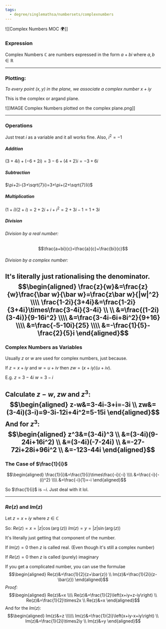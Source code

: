 ```yaml
---
tags:
  - degree/singlemathsa/numbersets/complexnumbers
---
```

![[Complex Numbers MOC 🌍]]

### Expression
Complex Numbers $\mathbb{C}$ are numbers expressed in the form $a+bi$ where $a,b\in\mathbb{R}$

---
### Plotting:
*To every point $(x,y)$ in the plane, we associate a complex number $x+iy$*

This is the complex or argand plane.

![[IMAGE Complex Numbers plotted on the complex plane.png]]

---
### Operations
Just treat $i$ as a variable and it all works fine.
Also, $i^2=-1$
##### Addition
$(3+4i)+(-6+2i)=3-6+(4+2)i=-3+6i$

##### Subtraction
$\pi+2i-(3+\sqrt{7}i)=3+\pi+(2+\sqrt{7})i)$

##### Multiplication
$(1+i)(2+i)=2+2i+i+i^2=2+3i-1=1+3i$

##### Division
###### Division by a real number:
$$\frac{a+bi}{c}=\frac{a}{c}+\frac{bi}{c}$$
###### Division by a complex number:
It's literally just rationalising the denominator.
$$\begin{aligned}
\frac{z}{w}&=\frac{z}{w}\frac{\bar w}{\bar w}=\frac{z\bar w}{|w|^2} \\\\
\frac{1-2i}{3+4i}&=\frac{1-2i}{3+4i}\times\frac{3-4i}{3-4i} \\ \\
&=\frac{(1-2i)(3-4i)}{9-16i^2} \\\\
&=\frac{3-4i-6i+8i^2}{9+16} \\\\
&=\frac{-5-10i}{25} \\\\
&=-\frac{1}{5}-\frac{2}{5}i
\end{aligned}$$
---
### Complex Numbers as Variables
Usually $z$ or $w$ are used for complex numbers, just because.

If $z=x+iy$ and $w=u+iv$ then $zw=(x+iy)(u+iv)$.

E.g.
$z=3-4i$
$w=3-i$

Calculate $z-w$, $zw$ and $z^3$:
$$\begin{aligned}
z-w&=3-4i-3+i=-3i \\
zw&=(3-4i)(3-i)=9-3i-12i+4i^2=5-15i
\end{aligned}$$
And for $z^3$:
$$\begin{aligned}
z^3&=(3-4i)^3 \\
&=(3-4i)(9-24i+16i^2) \\
&=(3-4i)(-7-24i) \\
&=-27-72i+28i+96i^2 \\
&=-123-44i
\end{aligned}$$
---
### The Case of $\frac{1}{i}$

$$\begin{aligned}
\frac{1}{i}&=\frac{1}{i}\times\frac{-i}{-i} \\\\
&=\frac{-i}{-(i)^2} \\\\
&=\frac{-i}{1}=-i
\end{aligned}$$

So $\frac{1}{i}$ is $-i$. Just deal with it lol.

---
### $Re(z)$ and $Im(z)$

Let $z=x+iy$ where $z\in\mathbb{C}$

So:
$Re(z)=x=\left|z\right|\cos(\arg(z))$
$Im(z)=y=|z|\sin(\arg (z))$

It's literally just getting that component of the number.

If $Im(z)=0$ then $z$ is called real. (Even though it's still a complex number)

If $Re(z)=0$ then $z$ is called (purely) imaginary

If you get a complicated number, you can use the formulae
$$\begin{aligned}
Re(z)&=\frac{1}{2}(z+\bar{z}) \\
Im(z)&=\frac{1}{2i}(z-\bar{z})
\end{aligned}$$
*Proof:*
$$\begin{aligned}
Re(z)&=x \\\\
Re(z)&=\frac{1}{2}\left(x+iy+z-iy\right) \\
Re(z)&=\frac{1}{2}\times2x \\
Re(z)&=x
\end{aligned}$$
And for the $Im(z)$:
$$\begin{aligned}
Im(z)&=z \\\\\\
Im(z)&=\frac{1}{2i}\left(x+iy-x+iy\right) \\
Im(z)&=\frac{1}{2i}\times2iy \\
Im(z)&=y
\end{aligned}$$

